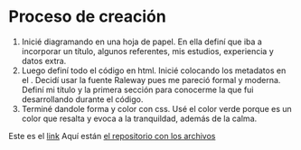 # Proceso de creación
1. Inicié diagramando en una hoja de papel. En ella definí que iba a incorporar un título, algunos referentes, mis estudios, experiencia y datos extra.
2. Luego definí todo el código en html. Inicié colocando los metadatos en el <head>. Decidí usar la fuente Raleway pues me pareció formal y moderna. Definí mi título y la primera sección para conocerme la que fui desarrollando durante el código.
3. Terminé dandole forma y color con css. Usé el color verde porque es un color que resalta y evoca a la tranquildad, además de la calma.

Este es el [link](https://juanfloresc.github.io/CV-Juan-Flores.github.io/)
Aquí están [el repositorio con los archivos](https://github.com/JuanFloresC/CV-Juan-Flores.github.io)
